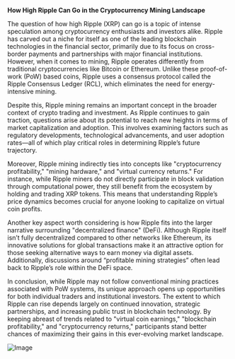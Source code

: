 **How High Ripple Can Go in the Cryptocurrency Mining Landscape**

The question of how high Ripple (XRP) can go is a topic of intense speculation among cryptocurrency enthusiasts and investors alike. Ripple has carved out a niche for itself as one of the leading blockchain technologies in the financial sector, primarily due to its focus on cross-border payments and partnerships with major financial institutions. However, when it comes to mining, Ripple operates differently from traditional cryptocurrencies like Bitcoin or Ethereum. Unlike these proof-of-work (PoW) based coins, Ripple uses a consensus protocol called the Ripple Consensus Ledger (RCL), which eliminates the need for energy-intensive mining.

Despite this, Ripple mining remains an important concept in the broader context of crypto trading and investment. As Ripple continues to gain traction, questions arise about its potential to reach new heights in terms of market capitalization and adoption. This involves examining factors such as regulatory developments, technological advancements, and user adoption rates—all of which play critical roles in determining Ripple’s future trajectory.

Moreover, Ripple mining indirectly ties into concepts like "cryptocurrency profitability," "mining hardware," and "virtual currency returns." For instance, while Ripple miners do not directly participate in block validation through computational power, they still benefit from the ecosystem by holding and trading XRP tokens. This means that understanding Ripple’s price dynamics becomes crucial for anyone looking to capitalize on virtual coin profits.

Another key aspect worth considering is how Ripple fits into the larger narrative surrounding "decentralized finance" (DeFi). Although Ripple itself isn’t fully decentralized compared to other networks like Ethereum, its innovative solutions for global transactions make it an attractive option for those seeking alternative ways to earn money via digital assets. Additionally, discussions around “profitable mining strategies” often lead back to Ripple’s role within the DeFi space.

In conclusion, while Ripple may not follow conventional mining practices associated with PoW systems, its unique approach opens up opportunities for both individual traders and institutional investors. The extent to which Ripple can rise depends largely on continued innovation, strategic partnerships, and increasing public trust in blockchain technology. By keeping abreast of trends related to "virtual coin earnings," "blockchain profitability," and "cryptocurrency returns," participants stand better chances of maximizing their gains in this ever-evolving market landscape.

![Image](https://github.com/user-attachments/assets/31692037-0104-4703-abd1-696b6a7dd41b)
